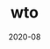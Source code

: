 ---
title: 'wto'
date: '2020-08'
skills: 'nodejs,javascript,express,mongodb'
description: '주문서 작성에 불편함을 덜어주는 초간단 미니 ERP(?)'
githubUrl1: 'https://github.com/babyazalea/wto'
serviceUrl: 'https://what-the-order.herokuapp.com/'
---